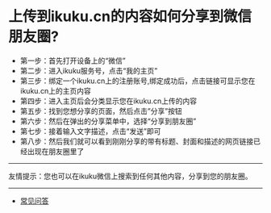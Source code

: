 # 上传到ikuku.cn的内容如何分享到微信朋友圈?

* 第一步：首先打开设备上的“微信”
* 第二步：进入ikuku服务号，点击“我的主页”
* 第三步：绑定一个ikuku.cn上的注册账号,绑定成功后，点击链接可显示您在ikuku.cn上的主页内容
* 第四步：进入主页后会分类显示您在ikuku.cn上传的内容
* 第五步：找到您想分享的页面，然后点击”分享”按钮
* 第六步：然后在弹出的分享菜单中，选择“分享到朋友圈”
* 第七步：接着输入文字描述，点击“发送”即可
* 第八步：然后我们就可以看到刚刚分享的带有标题、封面和描述的网页链接已经出现在朋友圈里了

----

友情提示：您也可以在ikuku微信上搜索到任何其他内容，分享到您的朋友圈。

-----

* [常见问答](qa.md) 



